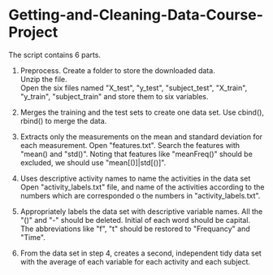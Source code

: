 # Getting-and-Cleaning-Data-Course-Project
The script contains 6 parts.
1. Preprocess.
Create a folder to store the downloaded data.  
Unzip the file.  
Open the six files named "X_test", "y_test", "subject_test", "X_train", "y_train", "subject_train" and store them to six variables.  

2. Merges the training and the test sets to create one data set.
Use cbind(), rbind() to merge the data.

3. Extracts only the measurements on the mean and standard deviation for each measurement.
Open "features.txt". Search the features with "mean() and "std()". Noting that features like "meanFreq()" should be excluded, we should use "mean[()]|std[()]".

4. Uses descriptive activity names to name the activities in the data set
Open "activity_labels.txt" file, and name of the activities according to the numbers which are corresponded o the numbers in "activity_labels.txt".

5. Appropriately labels the data set with descriptive variable names.
All the "()" and "-" should be deleted.
Initial of each word should be capital.
The abbreviations like "f", "t" should be restored to "Frequancy" and "Time".

6. From the data set in step 4, creates a second, independent tidy data set with the average of each variable for each activity and each subject.
